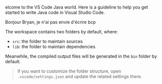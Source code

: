 
elcome to the VS Code Java world. Here is a guideline to help you get started to write Java code in Visual Studio Code.

Bonjour Bryan, je n'ai pas envie d'écrire bcp


The workspace contains two folders by default, where:

- `src`: the folder to maintain sources
- `lib`: the folder to maintain dependencies

Meanwhile, the compiled output files will be generated in the `bin` folder by default.

> If you want to customize the folder structure, open `.vscode/settings.json` and update the related settings there.



